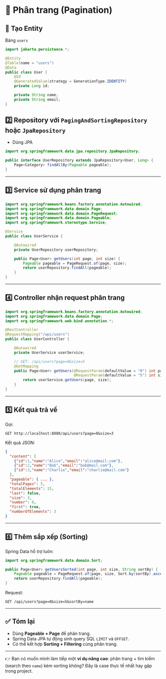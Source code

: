 # 🌱 Phân trang (Pagination)

## 🍚 Tạo Entity

Bảng `users`

```java
import jakarta.persistence.*;

@Entity
@Table(name = "users")
@Data
public class User {
    @Id
    @GeneratedValue(strategy = GenerationType.IDENTITY)
    private Long id;

    private String name;
    private String email;
}
```

## 2️⃣ Repository với `PagingAndSortingRepository` hoặc `JpaRepository`

- Dùng JPA

```java
import org.springframework.data.jpa.repository.JpaRepository;

public interface UserRepository extends JpaRepository<User, Long> {
    Page<Category> findAllBy(Pageable pageable);
}
```

---

## 3️⃣ Service sử dụng phân trang

```java
import org.springframework.beans.factory.annotation.Autowired;
import org.springframework.data.domain.Page;
import org.springframework.data.domain.PageRequest;
import org.springframework.data.domain.Pageable;
import org.springframework.stereotype.Service;

@Service
public class UserService {

    @Autowired
    private UserRepository userRepository;

    public Page<User> getUsers(int page, int size) {
        Pageable pageable = PageRequest.of(page, size);
        return userRepository.findAll(pageable);
    }
}
```

---

## 4️⃣ Controller nhận request phân trang

```java
import org.springframework.beans.factory.annotation.Autowired;
import org.springframework.data.domain.Page;
import org.springframework.web.bind.annotation.*;

@RestController
@RequestMapping("/api/users")
public class UserController {

    @Autowired
    private UserService userService;

    // GET: /api/users?page=0&size=5
    @GetMapping
    public Page<User> getUsers(@RequestParam(defaultValue = "0") int page,
                               @RequestParam(defaultValue = "5") int size) {
        return userService.getUsers(page, size);
    }
}
```

---

## 5️⃣ Kết quả trả về

Gọi:

```
GET http://localhost:8080/api/users?page=0&size=3
```

Kết quả JSON:

```json
{
  "content": [
    {"id":1,"name":"Alice","email":"alice@mail.com"},
    {"id":2,"name":"Bob","email":"bob@mail.com"},
    {"id":3,"name":"Charlie","email":"charlie@mail.com"}
  ],
  "pageable": { ... },
  "totalPages": 5,
  "totalElements": 15,
  "last": false,
  "size": 3,
  "number": 0,
  "first": true,
  "numberOfElements": 3
}
```

---

## 6️⃣ Thêm **sắp xếp (Sorting)**

Spring Data hỗ trợ luôn:

```java
import org.springframework.data.domain.Sort;

public Page<User> getUsersSorted(int page, int size, String sortBy) {
    Pageable pageable = PageRequest.of(page, size, Sort.by(sortBy).ascending());
    return userRepository.findAll(pageable);
}
```

Request:

```
GET /api/users?page=0&size=5&sortBy=name
```

---

## ✅ Tóm lại

* Dùng **Pageable + Page** để phân trang.
* Spring Data JPA tự động sinh query SQL `LIMIT` và `OFFSET`.
* Có thể kết hợp **Sorting + Filtering** cùng phân trang.

---

👉 Bạn có muốn mình làm tiếp một **ví dụ nâng cao**: phân trang + tìm kiếm (search theo `name`) kèm sorting không? Đây là case thực tế nhất hay gặp trong project.

